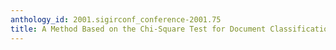 ```yaml
---
anthology_id: 2001.sigirconf_conference-2001.75
title: A Method Based on the Chi-Square Test for Document Classification
---
```


